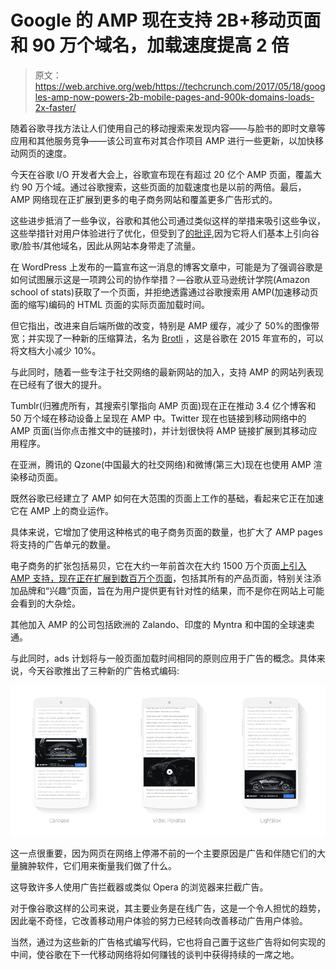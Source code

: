 # Google 的 AMP 现在支持 2B+移动页面和 90 万个域名，加载速度提高 2 倍

> 原文：<https://web.archive.org/web/https://techcrunch.com/2017/05/18/googles-amp-now-powers-2b-mobile-pages-and-900k-domains-loads-2x-faster/>

随着谷歌寻找方法让人们使用自己的移动搜索来发现内容——与脸书的即时文章等应用和其他服务竞争——该公司宣布对其合作项目 AMP 进行一些更新，以加快移动网页的速度。

今天在谷歌 I/O 开发者大会上，谷歌宣布现在有超过 20 亿个 AMP 页面，覆盖大约 90 万个域。通过谷歌搜索，这些页面的加载速度也是以前的两倍。最后，AMP 网络现在正扩展到更多的电子商务网站和覆盖更多广告形式的。

这些进步抵消了一些争议，谷歌和其他公司通过类似这样的举措来吸引这些争议，这些举措针对用户体验进行了优化，但受到了[的批评](https://web.archive.org/web/20230306035636/http://www.techmeme.com/161023/p3#a161023p3),因为它将人们基本上引向谷歌/脸书/其他域名，因此从网站本身带走了流量。

在 WordPress 上发布的一篇宣布这一消息的博客文章中，可能是为了强调谷歌是如何试图展示这是一项跨公司的协作举措？—谷歌从亚马逊统计学院(Amazon school of stats)获取了一个页面，并拒绝透露通过谷歌搜索用 AMP(加速移动页面的缩写)编码的 HTML 页面的实际页面加载时间。

但它指出，改进来自后端所做的改变，特别是 AMP 缓存，减少了 50%的图像带宽；并实现了一种新的压缩算法，名为 [Brotli](https://web.archive.org/web/20230306035636/https://opensource.googleblog.com/2015/09/introducing-brotli-new-compression.html) ，这是谷歌在 2015 年宣布的，可以将文档大小减少 10%。

与此同时，随着一些专注于社交网络的最新网站的加入，支持 AMP 的网站列表现在已经有了很大的提升。

Tumblr(归雅虎所有，其搜索引擎指向 AMP 页面)现在正在推动 3.4 亿个博客和 50 万个域在移动设备上呈现在 AMP 中。Twitter 现在也链接到移动网络中的 AMP 页面(当你点击推文中的链接时)，并计划很快将 AMP 链接扩展到其移动应用程序。

在亚洲，腾讯的 Qzone(中国最大的社交网络)和微博(第三大)现在也使用 AMP 渲染移动页面。

既然谷歌已经建立了 AMP 如何在大范围的页面上工作的基础，看起来它正在加速它在 AMP 上的商业运作。

具体来说，它增加了使用这种格式的电子商务页面的数量，也扩大了 AMP pages 将支持的广告单元的数量。

电子商务的扩张包括易贝，它在大约一年前首次在大约 1500 万个页面[上引入 AMP 支持，现在正在扩展到](https://web.archive.org/web/20230306035636/http://www.ebaytechblog.com/2016/06/30/browse-ebay-with-style-and-speed/)[数百万个页面](https://web.archive.org/web/20230306035636/https://www.ebayinc.com/stories/news/ebay-speeds-up-mobile-experiences-by-expanding-amp-technology-for-product-pages/)，包括其所有的产品页面，特别关注添加品牌和“兴趣”页面，旨在为用户提供更有针对性的结果，而不是你在网站上可能会看到的大杂烩。

其他加入 AMP 的公司包括欧洲的 Zalando、印度的 Myntra 和中国的全球速卖通。

与此同时，ads 计划将与一般页面加载时间相同的原则应用于广告的概念。具体来说，今天谷歌推出了三种新的广告格式编码:

![](img/9fcdde9bc71863b495fcd27e954a767f.png)

这一点很重要，因为网页在网络上停滞不前的一个主要原因是广告和伴随它们的大量臃肿软件，它们用来衡量我们做了什么。

这导致许多人使用广告拦截器或类似 Opera 的浏览器来拦截广告。

对于像谷歌这样的公司来说，其主要业务是在线广告，这是一个令人担忧的趋势，因此毫不奇怪，它改善移动用户体验的努力已经转向改善移动广告用户体验。

当然，通过为这些新的广告格式编写代码，它也将自己置于这些广告将如何实现的中间，使谷歌在下一代移动网络将如何赚钱的谈判中获得持续的一席之地。